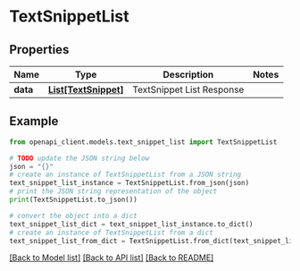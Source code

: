 # TextSnippetList


## Properties

Name | Type | Description | Notes
------------ | ------------- | ------------- | -------------
**data** | [**List[TextSnippet]**](TextSnippet.md) | TextSnippet List Response | 

## Example

```python
from openapi_client.models.text_snippet_list import TextSnippetList

# TODO update the JSON string below
json = "{}"
# create an instance of TextSnippetList from a JSON string
text_snippet_list_instance = TextSnippetList.from_json(json)
# print the JSON string representation of the object
print(TextSnippetList.to_json())

# convert the object into a dict
text_snippet_list_dict = text_snippet_list_instance.to_dict()
# create an instance of TextSnippetList from a dict
text_snippet_list_from_dict = TextSnippetList.from_dict(text_snippet_list_dict)
```
[[Back to Model list]](../README.md#documentation-for-models) [[Back to API list]](../README.md#documentation-for-api-endpoints) [[Back to README]](../README.md)


